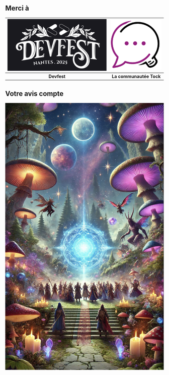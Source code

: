 
## Merci à

| [<img src="img/devfest-nantes-2025.png"  alt="devfest">](https://devfest2025.gdgnantes.com/)		 | [<img src="img/tock-studio.png"  alt="Tock Studio">](https://doc.tock.ai/)		 |
|:------------------------------------------------------------------------------:|:----------------------------------------------------------------------------:|
|                                  **Devfest**                                   |                           **La communautée Tock**                            |


## Votre avis compte


[<img src="img/fantastic.png" alt="openfeedback-devfest-2025">](https://openfeedback.io/devfestnantes24/2024-10-17/ragagainstthemachinecreezvotreproprebotiagensansinternet)


